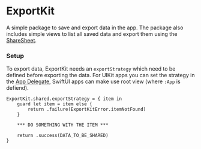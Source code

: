 # ExportKit

A simple package to save and export data in the app. The package also includes simple views to list all saved data and export them using the [ShareSheet](https://developer.apple.com/documentation/uikit/uiactivityviewcontroller). 


### Setup
To export data, ExportKit needs an `exportStrategy` which need to be defined before exporting the data. 
For UIKit apps you can set the strategy in the [App Delegate](https://developer.apple.com/documentation/uikit/uiapplicationdelegate), SwiftUI apps can make use root view (where `:App` is defiend).

```
ExportKit.shared.exportStrategy = { item in
    guard let item = item else { 
        return .failure(ExportKitError.itemNotFound) 
    }
    
    *** DO SOMETHING WITH THE ITEM *** 
    
    return .success(DATA_TO_BE_SHARED)
}
```
